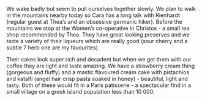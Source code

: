 
We wake badly but seem to pull ourselves together slowly. We plan to walk in the mountains nearby today so Cara has a long talk with Rienhardt (regular guest at Thea’s and an obsessive germanic hiker). Before the mountains we stop at the Women’s co-operative in Christos - a small tea shop recommended by Thea. They have great looking preserves and we taste a variety of their liqueurs which are really good (sour cherry and a subtle 7 herb one are my favourites)
  
Their cakes look super rich and decadent but when we get them with our coffee they are light and taste amazing. We have a strawberry cream thing (gorgeous and fluffy) and a mastic flavoured cream cake with pistachios and katalfi (angel hair crisp pasta soaked in honey) - beautiful, light and tasty. Both of these would fit in a Paris patisserie - a spectacular find in a small village on a greek island population less than 10 000.
